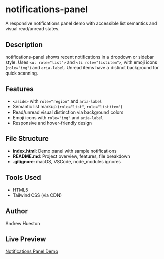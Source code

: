 # notifications-panel

A responsive notifications panel demo with accessible list semantics and visual read/unread states.

## Description
notifications-panel shows recent notifications in a dropdown or sidebar style. Uses `<ul role="list">` and `<li role="listitem">`, with emoji icons (`role="img"`) and `aria-label`. Unread items have a distinct background for quick scanning.

## Features
- `<aside>` with `role="region"` and `aria-label`  
- Semantic list markup (`role="list"`, `role="listitem"`)  
- Read/unread visual distinction via background colors  
- Emoji icons with `role="img"` and `aria-label`  
- Responsive and hover-friendly design  

## File Structure
- **index.html**: Demo panel with sample notifications  
- **README.md**: Project overview, features, file breakdown  
- **.gitignore**: macOS, VSCode, node_modules ignores  

## Tools Used
- HTML5  
- Tailwind CSS (via CDN)  

## Author
Andrew Hueston
## Live Preview

[Notifications Panel Demo](https://andhues.github.io/notifications-panel/)
